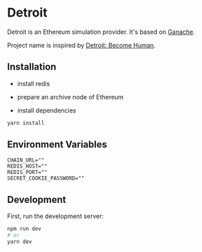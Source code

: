 # Detroit

Detroit is an Ethereum simulation provider. It's based on [Ganache](https://trufflesuite.com/ganache/).

Project name is inspired by [Detroit: Become Human](https://en.wikipedia.org/wiki/Detroit:_Become_Human).

## Installation

* install redis

* prepare an archive node of Ethereum

* install dependencies

```bash
yarn install
```

## Environment Variables

```shell
CHAIN_URL=""
REDIS_HOST=""
REDIS_PORT=""
SECRET_COOKIE_PASSWORD=""
```

## Development

First, run the development server:

```bash
npm run dev
# or
yarn dev
```